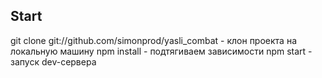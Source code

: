 ## Start
git clone git://github.com/simonprod/yasli_combat - клон проекта на локальную машину
npm install - подтягиваем зависимости
npm start - запуск dev-сервера
